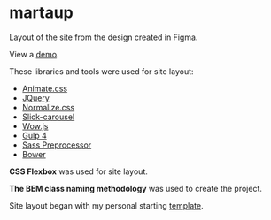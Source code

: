 # martaup
<p>Layout of the site from the design created in Figma.</p>

<p>View a <a href="https://igor-muram.github.io/martaup/index.html" target="_blank">demo</a>.</p>

<p>These libraries and tools were used for site layout:</p>

<ul>
	<li><a href="https://daneden.github.io/animate.css/" target="_blank">Animate.css</a></li>
	<li><a href="https://jquery.com" target="_blank">JQuery</a></li>
	<li><a href="https://necolas.github.io/normalize.css/" target="_blank">Normalize.css</a></li>
	<li><a href="https://kenwheeler.github.io/slick/" target="_blank">Slick-carousel</a></li>
	<li><a href="https://wowjs.uk" target="_blank">Wow.js</a></li>
	<li><a href="https://gulpjs.com" target="_blank">Gulp 4</a></li>
	<li><a href="https://sass-scss.ru" target="_blank">Sass Preprocessor</a></li>
	<li><a href="https://bower.io" target="_blank">Bower</a></li>
</ul>

<p><b>CSS Flexbox</b> was used for site layout.</p>

<p><b>The BEM class naming methodology</b> was used to create the project.</p>

<p>Site layout began with my personal starting <a href="https://igor-muram.github.io/demo/index.html" target="_blank">template</a>.</p>